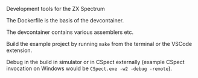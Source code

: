Development tools for the ZX Spectrum

The Dockerfile is the basis of the devcontainer.

The devcontainer contains various assemblers etc.

Build the example project by running `make` from the terminal or the VSCode extension.

Debug in the build in simulator or in CSpect externally (example CSpect invocation on Windows would be `CSpect.exe -w2 -debug -remote`).
